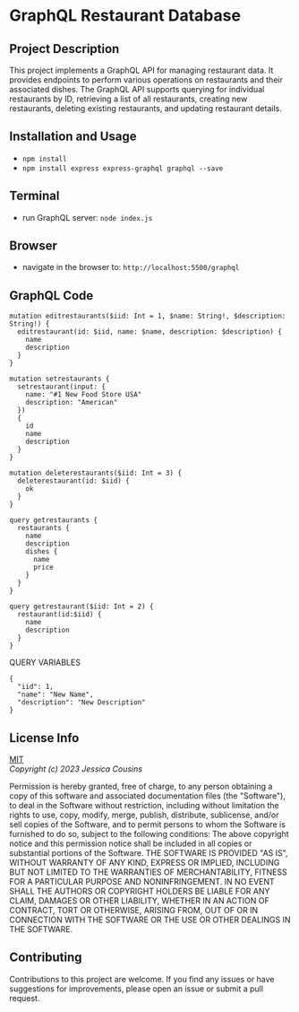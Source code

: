 # GraphQL Restaurant Database

## Project Description

This project implements a GraphQL API for managing restaurant data. It provides endpoints to perform various operations on restaurants and their associated dishes. The GraphQL API supports querying for individual restaurants by ID, retrieving a list of all restaurants, creating new restaurants, deleting existing restaurants, and updating restaurant details.

## Installation and Usage

- `npm install`
- `npm install express express-graphql graphql --save`

## Terminal

- run GraphQL server: `node index.js`

## Browser

- navigate in the browser to: `http://localhost:5500/graphql`

## GraphQL Code

```
mutation editrestaurants($iid: Int = 1, $name: String!, $description: String!) {
  editrestaurant(id: $iid, name: $name, description: $description) {
    name
    description
  }
}

mutation setrestaurants {
  setrestaurant(input: {
    name: "#1 New Food Store USA"
    description: "American"
  })
  {
    id
    name
    description
  }
}

mutation deleterestaurants($iid: Int = 3) {
  deleterestaurant(id: $iid) {
    ok
  }
}

query getrestaurants {
  restaurants {
    name
    description
    dishes {
      name
      price
    }
  }
}

query getrestaurant($iid: Int = 2) {
  restaurant(id:$iid) {
    name
    description
  }
}
```

QUERY VARIABLES

```
{
  "iid": 1,
  "name": "New Name",
  "description": "New Description"
}
```

## License Info

[MIT](https://choosealicense.com/licenses/mit/)  
_Copyright (c) 2023 Jessica Cousins_

Permission is hereby granted, free of charge, to any person obtaining a copy
of this software and associated documentation files (the "Software"), to deal
in the Software without restriction, including without limitation the rights
to use, copy, modify, merge, publish, distribute, sublicense, and/or sell
copies of the Software, and to permit persons to whom the Software is
furnished to do so, subject to the following conditions:
The above copyright notice and this permission notice shall be included in all
copies or substantial portions of the Software.
THE SOFTWARE IS PROVIDED "AS IS", WITHOUT WARRANTY OF ANY KIND, EXPRESS OR
IMPLIED, INCLUDING BUT NOT LIMITED TO THE WARRANTIES OF MERCHANTABILITY,
FITNESS FOR A PARTICULAR PURPOSE AND NONINFRINGEMENT. IN NO EVENT SHALL THE
AUTHORS OR COPYRIGHT HOLDERS BE LIABLE FOR ANY CLAIM, DAMAGES OR OTHER
LIABILITY, WHETHER IN AN ACTION OF CONTRACT, TORT OR OTHERWISE, ARISING FROM,
OUT OF OR IN CONNECTION WITH THE SOFTWARE OR THE USE OR OTHER DEALINGS IN THE
SOFTWARE.

## Contributing

Contributions to this project are welcome. If you find any issues or have suggestions for improvements, please open an issue or submit a pull request.
